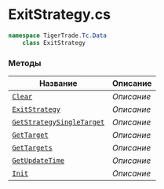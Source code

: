 
# ExitStrategy.cs
```csharp
namespace TigerTrade.Tc.Data  
    class ExitStrategy
```

### Методы
| Название | Описание |
| --- | --- |
| [`Clear`](./Методы/Clear.md) | *Описание* |
| [`ExitStrategy`](./Методы/ExitStrategy.md) | *Описание* |
| [`GetStrategySingleTarget`](./Методы/GetStrategySingleTarget.md) | *Описание* |
| [`GetTarget`](./Методы/GetTarget.md) | *Описание* |
| [`GetTargets`](./Методы/GetTargets.md) | *Описание* |
| [`GetUpdateTime`](./Методы/GetUpdateTime.md) | *Описание* |
| [`Init`](./Методы/Init.md) | *Описание* |
